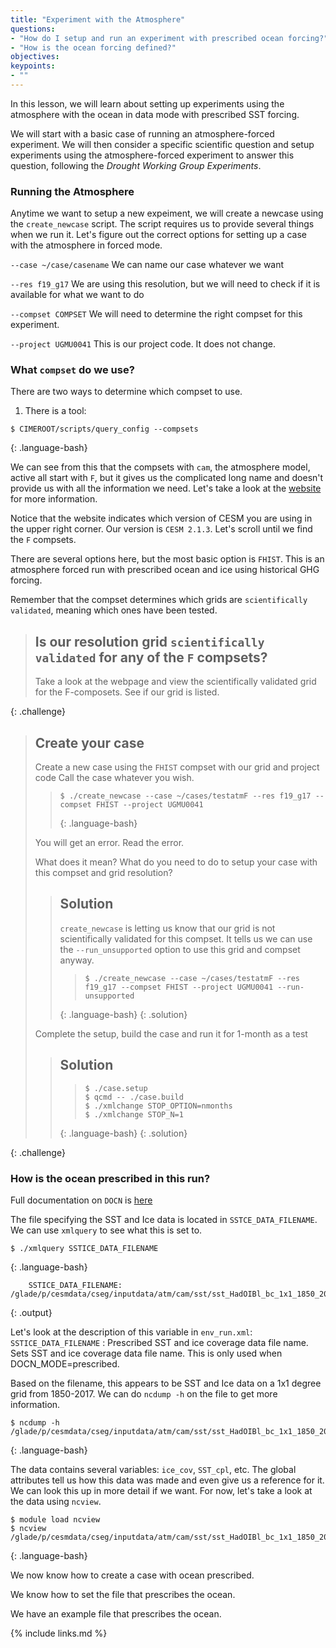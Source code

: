 ```yaml
---
title: "Experiment with the Atmosphere"
questions:
- "How do I setup and run an experiment with prescribed ocean forcing?"
- "How is the ocean forcing defined?"
objectives:
keypoints:
- ""
---
```


In this lesson, we will learn about setting up experiments using the atmosphere with the ocean in data mode with prescribed SST forcing.  

We will start with a basic case of running an atmosphere-forced experiment.  We will then consider a specific scientific question and setup experiments using the atmosphere-forced experiment to answer this question, following the *Drought Working Group Experiments*.  

### Running the Atmosphere

Anytime we want to setup a new expeiment, we will create a newcase using the `create_newcase` script.  The script requires us to provide several things when we run it.  Let's figure out the correct options for setting up a case with the atmosphere in forced mode.

`--case ~/case/casename`
We can name our case whatever we want

`--res f19_g17` 
We are using this resolution, but we will need to check if it is available for what we want to do

`--compset COMPSET`
We will need to determine the right compset for this experiment.

`--project UGMU0041`
This is our project code.  It does not change.

### What `compset` do we use?

There are two ways to determine which compset to use.  
1. There is a tool:

~~~
$ CIMEROOT/scripts/query_config --compsets
~~~
{: .language-bash}

We can see from this that the compsets with `cam`, the atmosphere model, active all start with `F`, but it gives us the complicated long name and doesn't provide us with all the information we need.  Let's take a look at the [ website](http://www.cesm.ucar.edu/models/cesm2/config/compsets.html) for more information. 

Notice that the website indicates which version of CESM you are using in the upper right corner.  Our version is `CESM 2.1.3`.  Let's scroll until we find the `F` compsets. 

There are several options here, but the most basic option is `FHIST`.  This is an atmosphere forced run with prescribed ocean and ice using historical GHG forcing.

Remember that the compset determines which grids are `scientifically validated`, meaning which ones have been tested. 

> ## Is our resolution grid `scientifically validated` for any of the `F` compsets?
>
> Take a look at the webpage and view the scientifically validated grid for 
> the F-composets. See if our grid is listed.
>
>
{: .challenge}  

> ## Create your case
>
> Create a new case using the `FHIST` compset with our grid and project code
> Call the case whatever you wish.
>
>> ~~~
>> $ ./create_newcase --case ~/cases/testatmF --res f19_g17 --compset FHIST --project UGMU0041
>> ~~~
>> {: .language-bash}
> 
> 
> You will get an error.  Read the error.  
>
> What does it mean? 
> What do you need to do to setup your case with this compset and grid resolution?
>
>> ## Solution
>>
>> `create_newcase` is letting us know that our grid is not scientifically validated for this
>> compset.  It tells us we can use the `--run_unsupported` option to use this grid and compset 
>> anyway.
>>
>>> ~~~
>>> $ ./create_newcase --case ~/cases/testatmF --res f19_g17 --compset FHIST --project UGMU0041 --run-unsupported
>>> ~~~
>> {: .language-bash}
> {: .solution}
>
>
> Complete the setup, build the case and run it for 1-month as a test
>
>> ## Solution 
>> 
>>> ~~~
>>> $ ./case.setup
>>> $ qcmd -- ./case.build
>>> $ ./xmlchange STOP_OPTION=nmonths
>>> $ ./xmlchange STOP_N=1
>>> ~~~
>> {: .language-bash}
> {: .solution}
> 
{: .challenge}  

### How is the ocean prescribed in this run?

Full documentation on `DOCN` is [here](https://esmci.github.io/cime/versions/master/html/index.html)

The file specifying the SST and Ice data is located in `SSTCE_DATA_FILENAME`. We can use `xmlquery` to see what this is set to.

~~~
$ ./xmlquery SSTICE_DATA_FILENAME
~~~
{: .language-bash}

~~~
	SSTICE_DATA_FILENAME: /glade/p/cesmdata/cseg/inputdata/atm/cam/sst/sst_HadOIBl_bc_1x1_1850_2017_c180507.nc
~~~
{: .output}

Let's look at the description of this variable in `env_run.xml`:
`SSTICE_DATA_FILENAME`
: Prescribed SST and ice coverage data file name.
    Sets SST and ice coverage data file name.
    This is only used when DOCN_MODE=prescribed.

Based on the filename, this appears to be SST and Ice data on a 1x1 degree grid from 1850-2017. We can do `ncdump -h` on the file to get more information.
~~~
$ ncdump -h /glade/p/cesmdata/cseg/inputdata/atm/cam/sst/sst_HadOIBl_bc_1x1_1850_2017_c180507.nc
~~~
{: .language-bash}

The data contains several variables:  `ice_cov`, `SST_cpl`, etc.
The global attributes tell us how this data was made and even give us a reference for it.  We can look this up in more detail if we want.  For now, let's take a look at the data using `ncview`.

~~~
$ module load ncview
$ ncview /glade/p/cesmdata/cseg/inputdata/atm/cam/sst/sst_HadOIBl_bc_1x1_1850_2017_c180507.nc
~~~
{: .language-bash}

We now know how to create a case with ocean prescribed.

We know how to set the file that prescribes the ocean.

We have an example file that prescribes the ocean.


{% include links.md %}

